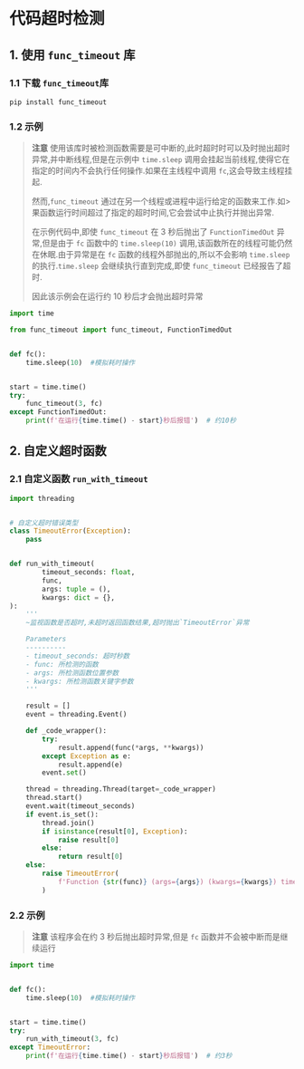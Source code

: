 <!-- @format -->

# 代码超时检测

## 1. 使用 `func_timeout` 库

### 1.1 下载 `func_timeout`库

```shell {.line-number}
pip install func_timeout
```

### 1.2 示例

> **注意**
> 使用该库时被检测函数需要是可中断的,此时超时时可以及时抛出超时异常,并中断线程,但是在示例中 `time.sleep` 调用会挂起当前线程,使得它在指定的时间内不会执行任何操作.如果在主线程中调用 `fc`,这会导致主线程挂起.
>
> 然而,`func_timeout` 通过在另一个线程或进程中运行给定的函数来工作.如>果函数运行时间超过了指定的超时时间,它会尝试中止执行并抛出异常.
>
> 在示例代码中,即使 `func_timeout` 在 3 秒后抛出了 `FunctionTimedOut` 异常,但是由于 `fc` 函数中的 `time.sleep(10)` 调用,该函数所在的线程可能仍然在休眠.由于异常是在 `fc` 函数的线程外部抛出的,所以不会影响 `time.sleep` 的执行.`time.sleep` 会继续执行直到完成,即使 `func_timeout` 已经报告了超时.
>
> 因此该示例会在运行约 10 秒后才会抛出超时异常

```python {.line-numbers}
import time

from func_timeout import func_timeout, FunctionTimedOut


def fc():
    time.sleep(10)  #模拟耗时操作


start = time.time()
try:
    func_timeout(3, fc)
except FunctionTimedOut:
    print(f'在运行{time.time() - start}秒后报错')  # 约10秒
```

## 2. 自定义超时函数

### 2.1 自定义函数 `run_with_timeout`

```python {.line-numbers}
import threading


# 自定义超时错误类型
class TimeoutError(Exception):
    pass


def run_with_timeout(
        timeout_seconds: float,
        func,
        args: tuple = (),
        kwargs: dict = {},
):
    '''
    ~监视函数是否超时,未超时返回函数结果,超时抛出`TimeoutError`异常

    Parameters
    ----------
    - timeout_seconds: 超时秒数
    - func: 所检测的函数
    - args: 所检测函数位置参数
    - kwargs: 所检测函数关键字参数
    '''

    result = []
    event = threading.Event()

    def _code_wrapper():
        try:
            result.append(func(*args, **kwargs))
        except Exception as e:
            result.append(e)
        event.set()

    thread = threading.Thread(target=_code_wrapper)
    thread.start()
    event.wait(timeout_seconds)
    if event.is_set():
        thread.join()
        if isinstance(result[0], Exception):
            raise result[0]
        else:
            return result[0]
    else:
        raise TimeoutError(
            f'Function {str(func)} (args={args}) (kwargs={kwargs}) timed out after {timeout_seconds} seconds.'
        )
```

### 2.2 示例

> **注意**
> 该程序会在约 3 秒后抛出超时异常,但是 `fc` 函数并不会被中断而是继续运行

```python {.line-numbers}
import time


def fc():
    time.sleep(10)  #模拟耗时操作


start = time.time()
try:
    run_with_timeout(3, fc)
except TimeoutError:
    print(f'在运行{time.time() - start}秒后报错')  # 约3秒

```
